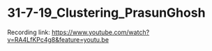 # 31-7-19_Clustering_PrasunGhosh

Recording link:
https://www.youtube.com/watch?v=RA4LfKPc4g8&feature=youtu.be
